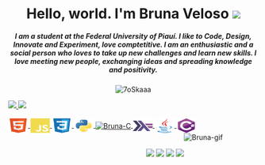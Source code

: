 <h1 align="center">Hello, world. I'm Bruna Veloso <img src="https://media.giphy.com/media/hvRJCLFzcasrR4ia7z/giphy.gif" width="35"></h1>
<h5 align="center">I am a student at the Federal University of Piauí. I like to Code, Design, Innovate and Experiment, love comptetitive. I am an enthusiastic and a social person who loves to take up new challenges and learn new skills. I love meeting new people, exchanging ideas and spreading knowledge and positivity.</h4>
<p align="center"> 
	<img src="https://gpvc.arturio.dev/gamesbrunaa" alt="7oSkaaa" target="_blank"/></a>
<br>
 <div>
  <a href="https://github.com/gamesbrunaa">
  <img height="160em" src="https://github-readme-stats.vercel.app/api/top-langs/?username=gamesbrunaa&layout=compact&langs_count=7&theme=vue&hide_border=true"/>
  <a href="https://github.com/gamesbrunaa">
  <img height="160em" src="https://github-profile-summary-cards.vercel.app/api/cards/stats?username=gamesbrunaa&theme=vue&hide_border=true"/>
</div>
	 
<div style="display: inline_block"><br>
  	<img align="center" alt="Bruna-HTML" height="30" width="40" src="https://raw.githubusercontent.com/devicons/devicon/master/icons/html5/html5-original.svg">
	<img align="center" alt="Bruna-Js" height="30" width="40" src="https://raw.githubusercontent.com/devicons/devicon/master/icons/javascript/javascript-plain.svg">
	<img align="center" alt="Bruna-CSS" height="30" width="40" src="https://raw.githubusercontent.com/devicons/devicon/master/icons/css3/css3-original.svg">
	<img align="center" alt="Bruna-Python" height="30" width="40" src="https://raw.githubusercontent.com/devicons/devicon/master/icons/python/python-original.svg">
	<img align="center" alt="Bruna-C" height="30" width="40" src="https://cdn.jsdelivr.net/gh/devicons/devicon/icons/c/c-original.svg"/>
	<img align="center" alt="Bruna-Haskell" height="30" width="40" src="https://raw.githubusercontent.com/devicons/devicon/2ae2a900d2f041da66e950e4d48052658d850630/icons/haskell/haskell-original.svg"/>
	<img align="center" alt="Bruna-Java" height="30" width="40" src="https://raw.githubusercontent.com/devicons/devicon/2ae2a900d2f041da66e950e4d48052658d850630/icons/java/java-original.svg"/>
	<img align="center" alt="Bruna-C#" height="30" width="40" src="https://raw.githubusercontent.com/devicons/devicon/2ae2a900d2f041da66e950e4d48052658d850630/icons/csharp/csharp-original.svg"/>
  	<img align="right" alt="Bruna-gif" height="150" width="150" src="https://www.criarbanner.com.br/criargifs/a/f7dc09252a69d95e42122dac3422fa22.gif"/>		
</div>
  
##
 
<div align="right">
	
  <a href="https://instagram.com/gamesbrunaa/">
    <img align="center" src="https://img.shields.io/badge/Instagram-1C1C1C?style=for-the-badge&logo=instagram&logoColor=00FFFF"/></a>
  <a href="https://twitter.com/xxkuronekoK">
    <img align="center" src="https://img.shields.io/badge/Twitter-1C1C1C?style=for-the-badge&logo=twitter&logoColor=00FFFF"/></a>
  <a href="https://discord.gg/gamesbrunaa">
     <img align="center" src="https://img.shields.io/badge/Discord-1C1C1C?style=for-the-badge&logo=discord&logoColor=00FFFF"></a>
  <a href="https://www.linkedin.com/in/bruna-veloso-2996b2219/">
    <img align="center" src="https://img.shields.io/badge/LinkedIn-1C1C1C?style=for-the-badge&logo=linkedin&logoColor=00FFFF"
	  
</div>
